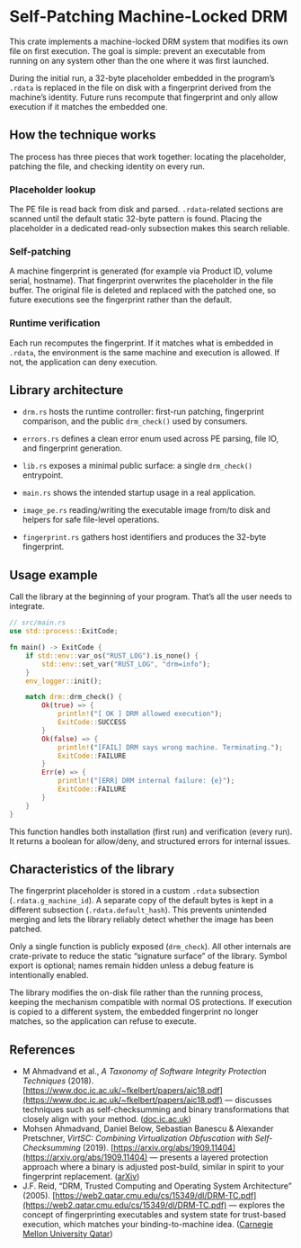 # Self-Patching Machine-Locked DRM

This crate implements a machine-locked DRM system that modifies its own file on first execution. The goal is simple: prevent an executable from running on any system other than the one where it was first launched.

During the initial run, a 32-byte placeholder embedded in the program’s `.rdata` is replaced in the file on disk with a fingerprint derived from the machine’s identity. Future runs recompute that fingerprint and only allow execution if it matches the embedded one.

## How the technique works

The process has three pieces that work together: locating the placeholder, patching the file, and checking identity on every run.

### Placeholder lookup
The PE file is read back from disk and parsed. `.rdata`-related sections are scanned until the default static 32-byte pattern is found. Placing the placeholder in a dedicated read-only subsection makes this search reliable.

### Self-patching
A machine fingerprint is generated (for example via Product ID, volume serial, hostname). That fingerprint overwrites the placeholder in the file buffer. The original file is deleted and replaced with the patched one, so future executions see the fingerprint rather than the default.

### Runtime verification
Each run recomputes the fingerprint. If it matches what is embedded in `.rdata`, the environment is the same machine and execution is allowed. If not, the application can deny execution.

## Library architecture

- `drm.rs` hosts the runtime controller: first-run patching, fingerprint comparison, and the public `drm_check()` used by consumers.

- `errors.rs` defines a clean error enum used across PE parsing, file IO, and fingerprint generation.

- `lib.rs` exposes a minimal public surface: a single `drm_check()` entrypoint.

- `main.rs` shows the intended startup usage in a real application.

- `image_pe.rs` reading/writing the executable image from/to disk and helpers for safe file-level operations.

- `fingerprint.rs` gathers host identifiers and produces the 32-byte fingerprint.

## Usage example

Call the library at the beginning of your program. That’s all the user needs to integrate.

```rust
// src/main.rs
use std::process::ExitCode;

fn main() -> ExitCode {
    if std::env::var_os("RUST_LOG").is_none() {
        std::env::set_var("RUST_LOG", "drm=info");
    }
    env_logger::init();

    match drm::drm_check() {
        Ok(true) => {
            println!("[ OK ] DRM allowed execution");
            ExitCode::SUCCESS
        }
        Ok(false) => {
            println!("[FAIL] DRM says wrong machine. Terminating.");
            ExitCode::FAILURE
        }
        Err(e) => {
            println!("[ERR] DRM internal failure: {e}");
            ExitCode::FAILURE
        }
    }
}
```

This function handles both installation (first run) and verification (every run). It returns a boolean for allow/deny, and structured errors for internal issues.

## Characteristics of the library

The fingerprint placeholder is stored in a custom `.rdata` subsection (`.rdata.g_machine_id`). A separate copy of the default bytes is kept in a different subsection (`.rdata.default_hash`). This prevents unintended merging and lets the library reliably detect whether the image has been patched.

Only a single function is publicly exposed (`drm_check`). All other internals are crate-private to reduce the static “signature surface” of the library. Symbol export is optional; names remain hidden unless a debug feature is intentionally enabled.

The library modifies the on-disk file rather than the running process, keeping the mechanism compatible with normal OS protections. If execution is copied to a different system, the embedded fingerprint no longer matches, so the application can refuse to execute.


## References

* M Ahmadvand et al., *A Taxonomy of Software Integrity Protection Techniques* (2018). [https://www.doc.ic.ac.uk/~fkelbert/papers/aic18.pdf](https://www.doc.ic.ac.uk/~fkelbert/papers/aic18.pdf)  — discusses techniques such as self-checksumming and binary transformations that closely align with your method. ([doc.ic.ac.uk][1])
* Mohsen Ahmadvand, Daniel Below, Sebastian Banescu & Alexander Pretschner, *VirtSC: Combining Virtualization Obfuscation with Self-Checksumming* (2019). [https://arxiv.org/abs/1909.11404](https://arxiv.org/abs/1909.11404)  — presents a layered protection approach where a binary is adjusted post-build, similar in spirit to your fingerprint replacement. ([arXiv][2])
* J.F. Reid, “DRM, Trusted Computing and Operating System Architecture” (2005). [https://web2.qatar.cmu.edu/cs/15349/dl/DRM-TC.pdf](https://web2.qatar.cmu.edu/cs/15349/dl/DRM-TC.pdf)  — explores the concept of fingerprinting executables and system state for trust-based execution, which matches your binding-to-machine idea. ([Carnegie Mellon University Qatar][3])

[1]: https://www.doc.ic.ac.uk/~fkelbert/papers/aic18.pdf?utm_source=chatgpt.com "A Taxonomy of Software Integrity Protection Techniques"
[2]: https://arxiv.org/abs/1909.11404?utm_source=chatgpt.com "VirtSC: Combining Virtualization Obfuscation with Self-Checksumming"
[3]: https://web2.qatar.cmu.edu/cs/15349/dl/DRM-TC.pdf?utm_source=chatgpt.com "DRM, Trusted Computing and Operating System Architecture"
[4]: https://d3fend.mitre.org/technique/d3f%3AProcessSelf-ModificationDetection/?utm_source=chatgpt.com "Process Self-Modification Detection - Technique D3-PSMD"
[5]: https://revflash.medium.com/its-morphin-time-self-modifying-code-sections-with-writeprocessmemory-for-edr-evasion-9bf9e7b7dced?utm_source=chatgpt.com "It's Morphin' Time: Self-Modifying Code Sections with ..."
